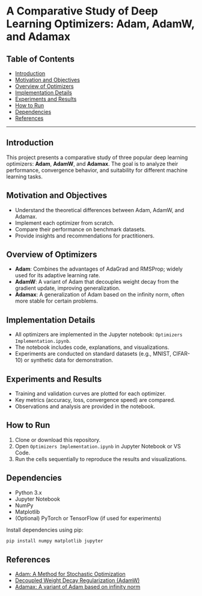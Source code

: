 # A Comparative Study of Deep Learning Optimizers: Adam, AdamW, and Adamax

## Table of Contents
- [Introduction](#introduction)
- [Motivation and Objectives](#motivation-and-objectives)
- [Overview of Optimizers](#overview-of-optimizers)
- [Implementation Details](#implementation-details)
- [Experiments and Results](#experiments-and-results)
- [How to Run](#how-to-run)
- [Dependencies](#dependencies)
- [References](#references)

---

## Introduction
This project presents a comparative study of three popular deep learning optimizers: **Adam**, **AdamW**, and **Adamax**. The goal is to analyze their performance, convergence behavior, and suitability for different machine learning tasks.

## Motivation and Objectives
- Understand the theoretical differences between Adam, AdamW, and Adamax.
- Implement each optimizer from scratch.
- Compare their performance on benchmark datasets.
- Provide insights and recommendations for practitioners.

## Overview of Optimizers
- **Adam**: Combines the advantages of AdaGrad and RMSProp; widely used for its adaptive learning rate.
- **AdamW**: A variant of Adam that decouples weight decay from the gradient update, improving generalization.
- **Adamax**: A generalization of Adam based on the infinity norm, often more stable for certain problems.

## Implementation Details
- All optimizers are implemented in the Jupyter notebook: `Optimizers Implementation.ipynb`.
- The notebook includes code, explanations, and visualizations.
- Experiments are conducted on standard datasets (e.g., MNIST, CIFAR-10) or synthetic data for demonstration.

## Experiments and Results
- Training and validation curves are plotted for each optimizer.
- Key metrics (accuracy, loss, convergence speed) are compared.
- Observations and analysis are provided in the notebook.

## How to Run
1. Clone or download this repository.
2. Open `Optimizers Implementation.ipynb` in Jupyter Notebook or VS Code.
3. Run the cells sequentially to reproduce the results and visualizations.

## Dependencies
- Python 3.x
- Jupyter Notebook
- NumPy
- Matplotlib
- (Optional) PyTorch or TensorFlow (if used for experiments)

Install dependencies using pip:
```bash
pip install numpy matplotlib jupyter
```

## References
- [Adam: A Method for Stochastic Optimization](https://arxiv.org/abs/1412.6980)
- [Decoupled Weight Decay Regularization (AdamW)](https://arxiv.org/abs/1711.05101)
- [Adamax: A variant of Adam based on infinity norm](https://arxiv.org/abs/1412.6980)
